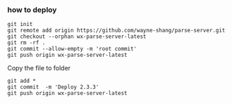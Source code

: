 ### how to deploy
```
git init
git remote add origin https://github.com/wayne-shang/parse-server.git
git checkout --orphan wx-parse-server-latest
git rm -rf .
git commit --allow-empty -m 'root commit'
git push origin wx-parse-server-latest
```
Copy the file to folder

```
git add *
git commit  -m 'Deploy 2.3.3'
git push origin wx-parse-server-latest
```